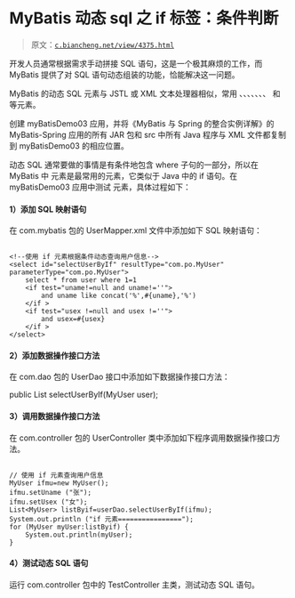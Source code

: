 # MyBatis 动态 sql 之 if 标签：条件判断

> 原文：[`c.biancheng.net/view/4375.html`](http://c.biancheng.net/view/4375.html)

开发人员通常根据需求手动拼接 SQL 语句，这是一个极其麻烦的工作，而 MyBatis 提供了对 SQL 语句动态组装的功能，恰能解决这一问题。

MyBatis 的动态 SQL 元素与 JSTL 或 XML 文本处理器相似，常用 <if>、<choose>、<when>、<otherwise>、<trim>、<where>、<set>、<foreach> 和 <bind> 等元素。

创建 myBatisDemo03 应用，并将《MyBatis 与 Spring 的整合实例详解》的 MyBatis-Spring 应用的所有 JAR 包和 src 中所有 Java 程序与 XML 文件都复制到 myBatisDemo03 的相应位置。

动态 SQL 通常要做的事情是有条件地包含 where 子句的一部分，所以在 MyBatis 中 <if> 元素是最常用的元素，它类似于 Java 中的 if 语句。在 myBatisDemo03 应用中测试 <if> 元素，具体过程如下：

#### 1）添加 SQL 映射语句

在 com.mybatis 包的 UserMapper.xml 文件中添加如下 SQL 映射语句：

```

<!--使用 if 元素根据条件动态查询用户信息-->
<select id="selectUserByIf" resultType="com.po.MyUser" parameterType="com.po.MyUser">
    select * from user where 1=1
    <if test="uname!=null and uname!=''">
        and uname like concat('%',#{uname},'%')
    </if >
    <if test="usex !=null and usex !=''">
        and usex=#{usex}
    </if >
</select>
```

#### 2）添加数据操作接口方法

在 com.dao 包的 UserDao 接口中添加如下数据操作接口方法：

public List<MyUser> selectUserByIf(MyUser user);

#### 3）调用数据操作接口方法

在 com.controller 包的 UserController 类中添加如下程序调用数据操作接口方法。

```

// 使用 if 元素查询用户信息
MyUser ifmu=new MyUser();
ifmu.setUname ("张");
ifmu.setUsex ("女");
List<MyUser> listByif=userDao.selectUserByIf(ifmu);
System.out.println ("if 元素================");
for (MyUser myUser:listByif) {
    System.out.println(myUser);
}
```

#### 4）测试动态 SQL 语句

运行 com.controller 包中的 TestController 主类，测试动态 SQL 语句。